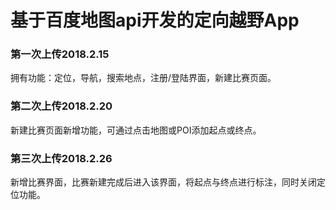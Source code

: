 # 基于百度地图api开发的定向越野App

### 第一次上传2018.2.15 
拥有功能：定位，导航，搜索地点，注册/登陆界面，新建比赛页面。

### 第二次上传2018.2.20
新建比赛页面新增功能，可通过点击地图或POI添加起点或终点。

### 第三次上传2018.2.26
新增比赛界面，比赛新建完成后进入该界面，将起点与终点进行标注，同时关闭定位功能。